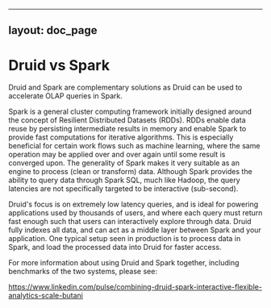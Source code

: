 <!--
  ~ Licensed to the Apache Software Foundation (ASF) under one
  ~ or more contributor license agreements.  See the NOTICE file
  ~ distributed with this work for additional information
  ~ regarding copyright ownership.  The ASF licenses this file
  ~ to you under the Apache License, Version 2.0 (the
  ~ "License"); you may not use this file except in compliance
  ~ with the License.  You may obtain a copy of the License at
  ~
  ~   http://www.apache.org/licenses/LICENSE-2.0
  ~
  ~ Unless required by applicable law or agreed to in writing,
  ~ software distributed under the License is distributed on an
  ~ "AS IS" BASIS, WITHOUT WARRANTIES OR CONDITIONS OF ANY
  ~ KIND, either express or implied.  See the License for the
  ~ specific language governing permissions and limitations
  ~ under the License.
  -->

---
layout: doc_page
---

Druid vs Spark
==============

Druid and Spark are complementary solutions as Druid can be used to accelerate OLAP queries in Spark.

Spark is a general cluster computing framework initially designed around the concept of Resilient Distributed Datasets (RDDs). 
RDDs enable data reuse by persisting intermediate results 
in memory and enable Spark to provide fast computations for iterative algorithms.
This is especially beneficial for certain work flows such as machine
learning, where the same operation may be applied over and over
again until some result is converged upon. The generality of Spark makes it very suitable as an engine to process (clean or transform) data. 
Although Spark provides the ability to query data through Spark SQL, much like Hadoop, the query latencies are not specifically targeted to be interactive (sub-second).

Druid's focus is on extremely low latency queries, and is ideal for powering applications used by thousands of users, and where each query must 
return fast enough such that users can interactively explore through data. Druid fully indexes all data, and can act as a middle layer between Spark and your application. 
One typical setup seen in production is to process data in Spark, and load the processed data into Druid for faster access.

For more information about using Druid and Spark together, including benchmarks of the two systems, please see:

<https://www.linkedin.com/pulse/combining-druid-spark-interactive-flexible-analytics-scale-butani>
